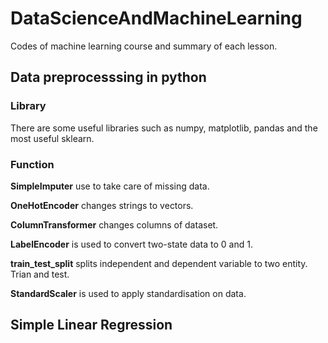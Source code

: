 # DataScienceAndMachineLearning
Codes of machine learning course and summary of each lesson.

## Data preprocesssing in python

### Library
There are some useful libraries such as numpy, matplotlib, pandas and the most useful sklearn.

### Function
__SimpleImputer__ use to take care of missing data.

__OneHotEncoder__ changes strings to vectors.

__ColumnTransformer__ changes columns of dataset.

__LabelEncoder__ is used to convert two-state data to 0 and 1.

__train_test_split__ splits independent and dependent variable to two entity. Trian and test. 

__StandardScaler__ is used to apply standardisation on data.


## Simple Linear Regression
